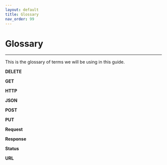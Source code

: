 ```yaml
---
layout: default
title: Glossary
nav_order: 99
---
```


# Glossary
---
This is the glossary of terms we will be using in this guide.
<br>

**DELETE**

**GET**

**HTTP**

**JSON**

**POST**

**PUT**

**Request**

**Response**

**Status**

**URL**
